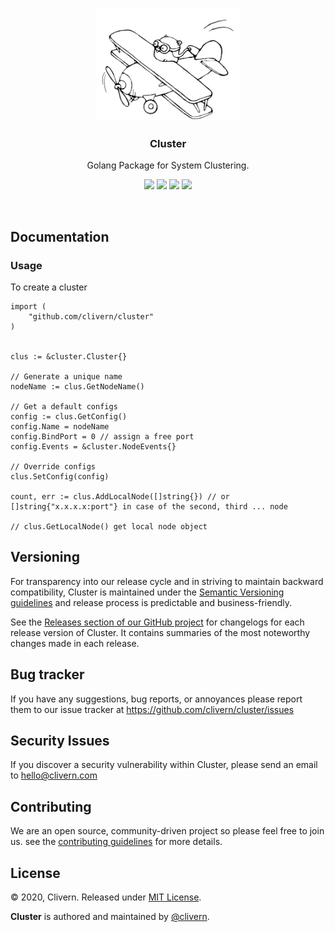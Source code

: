<p align="center">
    <img src="/assets/gopher.jpg" width="230" />
    <h3 align="center">Cluster</h3>
    <p align="center">Golang Package for System Clustering.</p>
    <p align="center">
        <a href="https://travis-ci.com/Clivern/Cluster"><img src="https://travis-ci.com/Clivern/Cluster.svg?branch=main"></a>
        <a href="https://github.com/Clivern/Cluster/releases"><img src="https://img.shields.io/badge/Version-0.0.1-red.svg"></a>
        <a href="https://goreportcard.com/report/github.com/Clivern/Cluster"><img src="https://goreportcard.com/badge/github.com/Clivern/Cluster?v=0.0.1"></a>
        <a href="https://github.com/Clivern/Cluster/blob/master/LICENSE"><img src="https://img.shields.io/badge/LICENSE-MIT-orange.svg"></a>
    </p>
</p>
<br/>

## Documentation

### Usage

To create a cluster

```golang
import (
    "github.com/clivern/cluster"
)


clus := &cluster.Cluster{}

// Generate a unique name
nodeName := clus.GetNodeName()

// Get a default configs
config := clus.GetConfig()
config.Name = nodeName
config.BindPort = 0 // assign a free port
config.Events = &cluster.NodeEvents{}

// Override configs
clus.SetConfig(config)

count, err := clus.AddLocalNode([]string{}) // or []string{"x.x.x.x:port"} in case of the second, third ... node

// clus.GetLocalNode() get local node object
```

## Versioning

For transparency into our release cycle and in striving to maintain backward compatibility, Cluster is maintained under the [Semantic Versioning guidelines](https://semver.org/) and release process is predictable and business-friendly.

See the [Releases section of our GitHub project](https://github.com/clivern/cluster/releases) for changelogs for each release version of Cluster. It contains summaries of the most noteworthy changes made in each release.


## Bug tracker

If you have any suggestions, bug reports, or annoyances please report them to our issue tracker at https://github.com/clivern/cluster/issues


## Security Issues

If you discover a security vulnerability within Cluster, please send an email to [hello@clivern.com](mailto:hello@clivern.com)


## Contributing

We are an open source, community-driven project so please feel free to join us. see the [contributing guidelines](CONTRIBUTING.md) for more details.


## License

© 2020, Clivern. Released under [MIT License](https://opensource.org/licenses/mit-license.php).

**Cluster** is authored and maintained by [@clivern](http://github.com/clivern).
